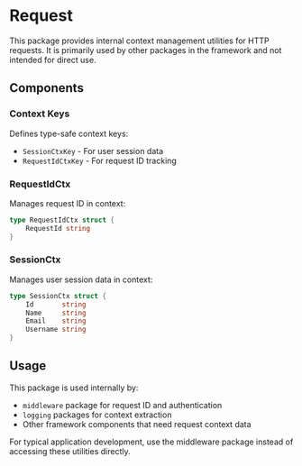 # Request

This package provides internal context management utilities for HTTP requests. It is primarily used by other packages in the framework and not intended for direct use.

## Components

### Context Keys
Defines type-safe context keys:
- `SessionCtxKey` - For user session data
- `RequestIdCtxKey` - For request ID tracking

### RequestIdCtx
Manages request ID in context:
```go
type RequestIdCtx struct {
    RequestId string
}
```

### SessionCtx
Manages user session data in context:
```go
type SessionCtx struct {
    Id       string
    Name     string
    Email    string
    Username string
}
```

## Usage

This package is used internally by:
- `middleware` package for request ID and authentication
- `logging` packages for context extraction
- Other framework components that need request context data

For typical application development, use the middleware package instead of accessing these utilities directly.
